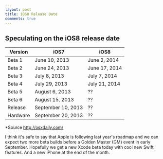 ```yaml
---
layout: post
title: iOS8 Release Date
comments: true
---
```


## Speculating on the iOS8 release date

Version | iOS7 | iOS8
--- | --- | ---
Beta 1 | June 10, 2013 | June 2, 2014
Beta 2 | June 24, 2013 | June 17, 2014
Beta 3 | July 8, 2013 | July 7, 2014
Beta 4 | July 29, 2013 | July 21, 2014
Beta 5 | August 6, 2013 | ??
Beta 6 | August 15, 2013 | ??
Release | September 10, 2013 | ??
Hardware | September 20, 2013 | ??

*Source http://osxdaily.com/

I think it's safe to say that Apple is following last year's roadmap and we can expect two more beta builds before a Golden Master (GM) event in early September. Hopefully we get a new Xcode beta today with cool new Swift features. And a new iPhone at the end of the month.
